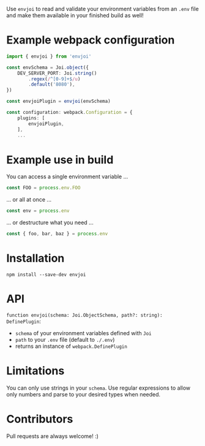Use `envjoi` to read and validate your environment variables from an `.env` file and make them available in your finished build as well!

# Example webpack configuration

```ts
import { envjoi } from 'envjoi'

const envSchema = Joi.object({
    DEV_SERVER_PORT: Joi.string()
        .regex(/^[0-9]+$/u)
        .default('8080'),
})

const envjoiPlugin = envjoi(envSchema)

const configuration: webpack.Configuration = {
    plugins: [
        envjoiPlugin,
    ],
    ...
```

# Example use in build

You can access a single environment variable ...

```js
const FOO = process.env.FOO
```

... or all at once ...

```js
const env = process.env
```

... or destructure what you need ...

```js
const { foo, bar, baz } = process.env
```

# Installation

`npm install --save-dev envjoi`

# API

`function envjoi(schema: Joi.ObjectSchema, path?: string): DefinePlugin`:

-   `schema` of your environment variables defined with `Joi`
-   `path` to your `.env` file (default to `./.env`)
-   returns an instance of `webpack.DefinePlugin`

# Limitations

You can only use strings in your `schema`. Use regular expressions to allow only numbers and parse to your desired types when needed.

# Contributors

Pull requests are always welcome! :)
